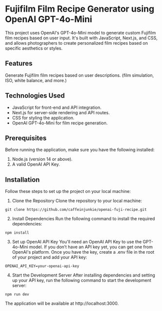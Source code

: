 # Fujifilm Film Recipe Generator using OpenAI GPT-4o-Mini
This project uses OpenAI's GPT-4o-Mini model to generate custom Fujifilm film recipes based on user input. It's built with JavaScript, Next.js, and CSS, and allows photographers to create personalized film recipes based on specific aesthetics or styles.

## Features
Generate Fujifilm film recipes based on user descriptions. (film simulation, ISO, white balance, and more.)

## Technologies Used
- JavaScript for front-end and API integration.
- Next.js for server-side rendering and API routes.
- CSS for styling the application.
- OpenAI GPT-4o-Mini for film recipe generation.

## Prerequisites
Before running the application, make sure you have the following installed:

1. Node.js (version 14 or above). 
2. A valid OpenAI API Key.

## Installation
Follow these steps to set up the project on your local machine:

1. Clone the Repository
   Clone the repository to your local machine:

```
git clone https://github.com/caffeinjunkie/openai-fuji-recipe.git
```
2. Install Dependencies
   Run the following command to install the required dependencies:

```
npm install
```

3. Set up OpenAI API Key
   You'll need an OpenAI API Key to use the GPT-4o-Mini model. If you don’t have an API key yet, you can get one from OpenAI's platform.  Once you have the key, create a .env file in the root of your project and add your API key:

```
OPENAI_API_KEY=your-openai-api-key
```

4. Start the Development Server
   After installing dependencies and setting up your API key, run the following command to start the development server:

```
npm run dev
```
The application will be available at http://localhost:3000.

